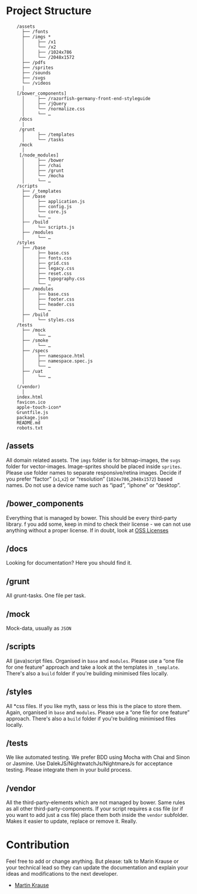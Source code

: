 # Project Structure
```
	/assets
	  ├── /fonts
	  ├── /imgs *
	  │     ├── /x1
	  │     └── /x2
	  │     ├── /1024x786
	  │     └── /2048x1572
	  ├── /pdfs
	  ├── /sprites
	  ├── /sounds
	  ├── /svgs
	  └── /videos
	  │
	[/bower_components]
	  │     ├── /razorfish-germany-front-end-styleguide
	  │     ├── /jQuery
	  │     └── /normalize.css
	  │     └── …
	 /docs
	  │     
	 /grunt
	  │     ├── /templates
	  │     └── /tasks
	 /mock
	  │
	 [/node_modules]
	  │     ├── /bower
	  │     ├── /chai
	  │     ├── /grunt
	  │     └── /mocha
	  │     └── …
	/scripts
	  ├── /_templates
	  ├── /base
	  │     ├── application.js
	  │     ├── config.js
	  │     └── core.js
	  │     └── …
	  ├── /build
	  │     └── scripts.js
	  ├── /modules
	  │     └── …
	/styles
	  ├── /base
	  │     ├── base.css
	  │     ├── fonts.css
	  │     ├── grid.css
	  │     ├── legacy.css
	  │     ├── reset.css
	  │     ├── typography.css
	  │     └── …
	  ├── /modules
	  │     ├── base.css
	  │     ├── footer.css
	  │     ├── header.css
	  │     └── …
	  ├── /build
	  │     └── styles.css
	/tests
	  ├── /mock
	  │     └── …
	  ├── /smoke
	  │     └── …
	  ├── /specs
	  │     ├── namespace.html
	  │     ├── namespace.spec.js
	  │     └── …
	  ├── /uat
	  │     └── …
	  │
	(/vendor)
	  │
	index.html
	favicon.ico
	apple-touch-icon*
	Gruntfile.js
	package.json
	README.md
	robots.txt
```

## /assets
 All domain related assets. The `imgs` folder is for bitmap-images, the `svgs` folder for vector-images. Image-sprites should be placed inside `sprites`. Please use folder names to separate responsive/retina images. Decide if you prefer “factor” (`x1`,`x2`) or “resolution” (`1024x786`,`2048x1572`) based names. Do not use a device name such as “ipad”, “iphone” or “desktop”.

## /bower_components
Everything that is managed by bower. This should be every third-party library.
f you add some, keep in mind to check their license - we can not use anything without a proper license.
If in doubt, look at [OSS Licenses](http://choosealicense.com/licenses/)

## /docs
Looking for documentation? Here you should find it.

## /grunt
All grunt-tasks. One file per task.

## /mock
Mock-data, usually as `JSON`

## /scripts
All (java)script files. Organised in `base` and `modules`. Please use a “one file for one feature” approach and take a look at the templates in `_template`. There's also a `build` folder if you're building minimised files locally.

## /styles
 All *css files. If you like myth, sass or less this is the place to store them. Again, organised in `base` and `modules`. Please use a “one file for one feature” approach. There's also a `build` folder if you're building minimised files locally.

## /tests
We like automated testing. We prefer BDD using Mocha with Chai and Sinon or Jasmine. Use DalekJS/NightwatchJs/NightmareJs for acceptance testing. Please integrate them in your build process.

## /vendor
All the third-party-elements which are not managed by bower. Same rules as all other third-party-components.
If your script requires a css file (or if you want to add just a css file) place them both inside the `vendor` subfolder. Makes it easier to update, replace or remove it. Really.

# Contribution
Feel free to add or change anything.
But please: talk to Marin Krause or your technical lead so they can update the documentation and explain your ideas and modifications to the next developer.


- [Martin Krause](mailto:martin.krause@razorfish.de)
